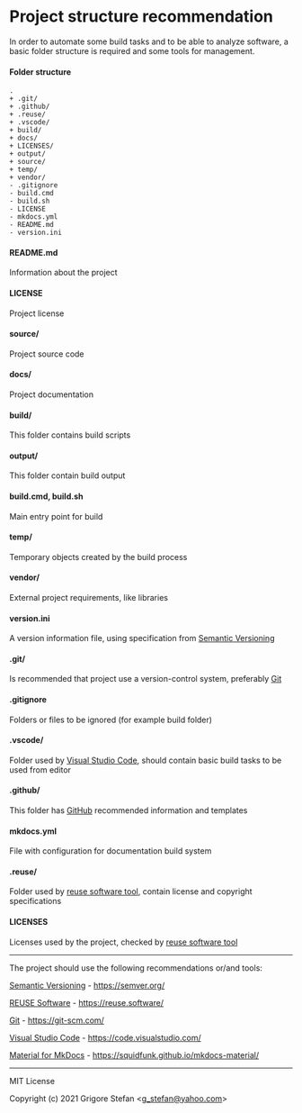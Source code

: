 # Project  structure recommendation

In order to automate some build tasks and to be able to analyze software, a basic folder structure is required and some tools for management.

#### Folder structure

```shell
.
+ .git/
+ .github/
+ .reuse/
+ .vscode/
+ build/
+ docs/
+ LICENSES/
+ output/
+ source/
+ temp/
+ vendor/
- .gitignore
- build.cmd
- build.sh
- LICENSE
- mkdocs.yml
- README.md
- version.ini
```

#### README.md

Information about the project

#### LICENSE

Project license

#### source/

Project source code

#### docs/

Project documentation

#### build/

This folder contains build scripts

#### output/

This folder contain build output

#### build.cmd, build.sh

Main entry point for build

#### temp/

Temporary objects created by the build process

#### vendor/

External project requirements, like libraries

#### version.ini

A version information file, using specification from [Semantic Versioning](https://semver.org/)

#### .git/

Is recommended that project use a version-control system, preferably [Git](https://git-scm.com/)

#### .gitignore

Folders or files to be ignored (for example build folder)

#### .vscode/

Folder used by [Visual Studio Code](https://code.visualstudio.com/), should contain basic build tasks to be used from editor

#### .github/

This folder has [GitHub](https://github.com/) recommended information and templates

#### mkdocs.yml

File with configuration for documentation build system

#### .reuse/

Folder used by [reuse software tool](https://reuse.software/), contain license and copyright specifications

#### LICENSES

Licenses used by the project, checked by [reuse software tool](https://reuse.software/)

---

The project should use the following recommendations or/and tools:

[Semantic Versioning](https://semver.org/) -  https://semver.org/

[REUSE Software](https://reuse.software/) - https://reuse.software/

[Git](https://git-scm.com/) - https://git-scm.com/

[Visual Studio Code](https://code.visualstudio.com/) - https://code.visualstudio.com/

[Material for MkDocs](https://squidfunk.github.io/mkdocs-material/) - https://squidfunk.github.io/mkdocs-material/

---

MIT License

Copyright (c) 2021 Grigore Stefan <<g_stefan@yahoo.com>>

